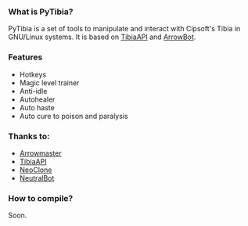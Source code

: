 ### What is PyTibia?
PyTibia is a set of tools to manipulate and interact with Cipsoft's Tibia in GNU/Linux systems.
It is based on [TibiaAPI](https://code.google.com/p/tibiaapi/) and [ArrowBot](http://sourceforge.net/projects/arrowbot/).

### Features
* Hotkeys
* Magic level trainer
* Anti-idle
* Autohealer
* Auto haste
* Auto cure to poison and paralysis

### Thanks to:
* [Arrowmaster](http://sourceforge.net/projects/arrowbot/)
* [TibiaAPI](https://code.google.com/p/tibiaapi/)
* [NeoClone](https://github.com/NeoClone/NeoClone)
* [NeutralBot](http://neutralbot.tk)

### How to compile?
Soon.
